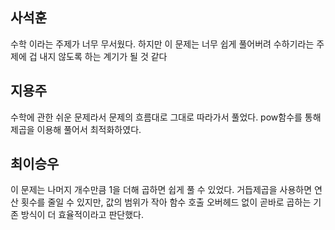 ## 사석훈
수학 이라는 주제가 너무 무서웠다. 하지만 이 문제는 너무 쉽게 풀어버려 수하기라는 주제에 겁 내지 않도록 하는 계기가 될 것 같다
## 지용주
수학에 관한 쉬운 문제라서 문제의 흐름대로 그대로 따라가서 풀었다. pow함수를 통해 제곱을 이용해 풀어서 최적화하였다.
## 최이승우
이 문제는 나머지 개수만큼 1을 더해 곱하면 쉽게 풀 수 있었다. 거듭제곱을 사용하면 연산 횟수를 줄일 수 있지만, 값의 범위가 작아 함수 호출 오버헤드 없이 곧바로 곱하는 기존 방식이 더 효율적이라고 판단했다.
